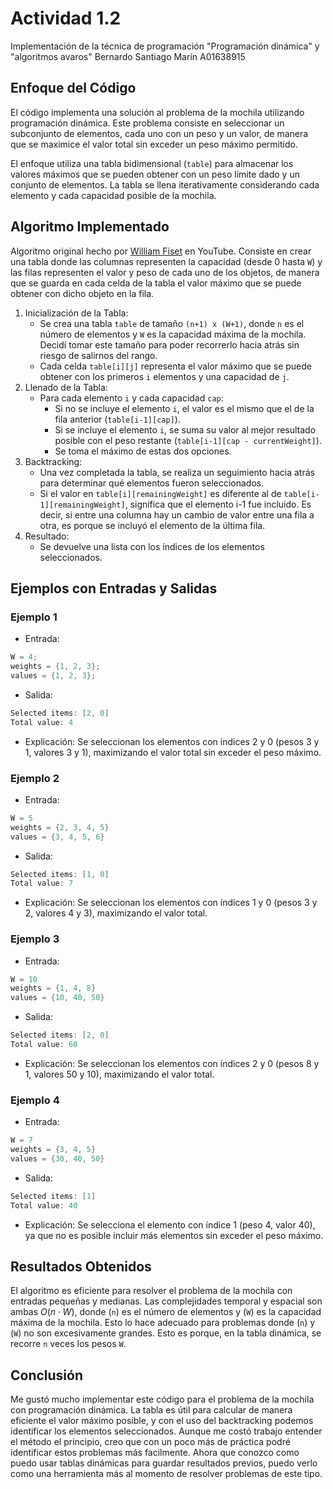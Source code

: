 # Actividad 1.2 
Implementación de la técnica de programación "Programación dinámica" y "algoritmos avaros"
Bernardo Santiago Marín A01638915

## Enfoque del Código
El código implementa una solución al problema de la mochila utilizando programación dinámica. Este problema consiste en seleccionar un subconjunto de elementos, cada uno con un peso y un valor, de manera que se maximice el valor total sin exceder un peso máximo permitido.

El enfoque utiliza una tabla bidimensional (`table`) para almacenar los valores máximos que se pueden obtener con un peso límite dado y un conjunto de elementos. La tabla se llena iterativamente considerando cada elemento y cada capacidad posible de la mochila.

## Algoritmo Implementado
Algoritmo original hecho por [William Fiset](https://youtu.be/cJ21moQpofY?si=PZ8syEVOj7IvKEIw) en YouTube. Consiste en crear una tabla donde las columnas representen la capacidad (desde 0 hasta `W`) y las filas representen el valor y peso de cada uno de los objetos, de manera que se guarda en cada celda de la tabla el valor máximo que se puede obtener con dicho objeto en la fila. 
1. Inicialización de la Tabla:
    * Se crea una tabla `table` de tamaño `(n+1) x (W+1)`, donde `n` es el número de elementos y `W` es la capacidad máxima de la mochila. Decidí tomar este tamaño para poder recorrerlo hacia atrás sin riesgo de salirnos del rango.
    * Cada celda `table[i][j]` representa el valor máximo que se puede obtener con los primeros `i` elementos y una capacidad de `j`.
2. Llenado de la Tabla:
    * Para cada elemento `i` y cada capacidad `cap`:
      * Si no se incluye el elemento `i`, el valor es el mismo que el de la fila anterior (`table[i-1][cap]`).
      * Si se incluye el elemento `i`, se suma su valor al mejor resultado posible con el peso restante (`table[i-1][cap - currentWeight]`).
      * Se toma el máximo de estas dos opciones.
3. Backtracking:
    * Una vez completada la tabla, se realiza un seguimiento hacia atrás para determinar qué elementos fueron seleccionados.
    * Si el valor en `table[i][remainingWeight]` es diferente al de `table[i-1][remainingWeight]`, significa que el elemento i-1 fue incluido. Es decir, si entre una columna hay un cambio de valor entre una fila a otra, es porque se incluyó el elemento de la última fila.
4. Resultado:
    * Se devuelve una lista con los índices de los elementos seleccionados.

## Ejemplos con Entradas y Salidas
### Ejemplo 1
* Entrada:
```Java
W = 4;
weights = {1, 2, 3};
values = {1, 2, 3};
```
* Salida:
```Java
Selected items: [2, 0]
Total value: 4
```
* Explicación: Se seleccionan los elementos con índices 2 y 0 (pesos 3 y 1, valores 3 y 1), maximizando el valor total sin exceder el peso máximo.

### Ejemplo 2
* Entrada:
```Java
W = 5
weights = {2, 3, 4, 5}
values = {3, 4, 5, 6}
```

* Salida:
```Java
Selected items: [1, 0]
Total value: 7
```

* Explicación: Se seleccionan los elementos con índices 1 y 0 (pesos 3 y 2, valores 4 y 3), maximizando el valor total.

### Ejemplo 3
* Entrada:
```Java
W = 10
weights = {1, 4, 8}
values = {10, 40, 50}
```
* Salida:
```Java
Selected items: [2, 0]
Total value: 60
```
* Explicación: Se seleccionan los elementos con índices 2 y 0 (pesos 8 y 1, valores 50 y 10), maximizando el valor total.

### Ejemplo 4
* Entrada:
```Java
W = 7
weights = {3, 4, 5}
values = {30, 40, 50}
```
* Salida:
```Java
Selected items: [1]
Total value: 40
```
* Explicación: Se selecciona el elemento con índice 1 (peso 4, valor 40), ya que no es posible incluir más elementos sin exceder el peso máximo.
## Resultados Obtenidos
El algoritmo es eficiente para resolver el problema de la mochila con entradas pequeñas y medianas. Las complejidades temporal y espacial son ambas $O(n \cdot W)$, donde (`n`) es el número de elementos y (`W`) es la capacidad máxima de la mochila. Esto lo hace adecuado para problemas donde (`n`) y (`W`) no son excesivamente grandes. Esto es porque, en la tabla dinámica, se recorre `n` veces los pesos `W`. 

## Conclusión

Me gustó mucho implementar este código para el problema de la mochila con programación dinámica. La tabla es útil para calcular de manera eficiente el valor máximo posible, y con el uso del backtracking podemos identificar los elementos seleccionados. Aunque me costó trabajo entender el método el principio, creo que con un poco más de práctica podré identificar estos problemas más facilmente. Ahora que conozco como puedo usar tablas dinámicas para guardar resultados previos, puedo verlo como una herramienta más al momento de resolver problemas de este tipo.